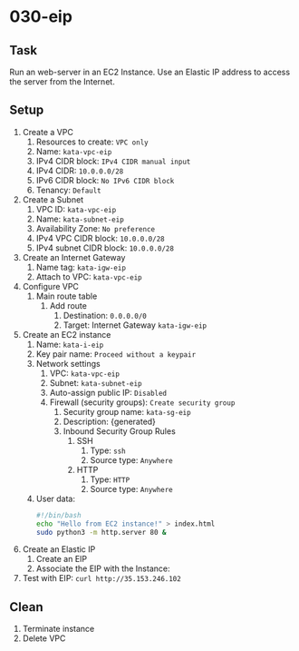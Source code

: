 # 030-eip

## Task
Run an web-server in an EC2 Instance.
Use an Elastic IP address to access the server from the Internet.

## Setup
1. Create a VPC
    1. Resources to create: `VPC only`
    2. Name: `kata-vpc-eip`
    3. IPv4 CIDR block: `IPv4 CIDR manual input`
    4. IPv4 CIDR: `10.0.0.0/28`
    5. IPv6 CIDR block: `No IPv6 CIDR block`
    6. Tenancy: `Default`
2. Create a Subnet
    1. VPC ID: `kata-vpc-eip`
    2. Name: `kata-subnet-eip`
    3. Availability Zone: `No preference`
    4. IPv4 VPC CIDR block: `10.0.0.0/28`
    5. IPv4 subnet CIDR block: `10.0.0.0/28`
3. Create an Internet Gateway
	1. Name tag: `kata-igw-eip`
	2. Attach to VPC: `kata-vpc-eip`
4. Configure VPC
    1. Main route table
        1. Add route
            1. Destination: `0.0.0.0/0`
            2. Target: Internet Gateway `kata-igw-eip`
5. Create an EC2 instance
    1. Name: `kata-i-eip`
    2. Key pair name: `Proceed without a keypair`
    3. Network settings
        1. VPC: `kata-vpc-eip`
        2. Subnet: `kata-subnet-eip`
        3. Auto-assign public IP: `Disabled`
        4. Firewall (security groups): `Create security group`
            1. Security group name: `kata-sg-eip`
            2. Description: {generated}
            3. Inbound Security Group Rules
            	1. SSH
                	1. Type: `ssh`
                	2. Source type: `Anywhere`
                 1. HTTP
                    1. Type: `HTTP`
                    2. Source type: `Anywhere`
    6. User data:
        ```bash
        #!/bin/bash
        echo "Hello from EC2 instance!" > index.html
        sudo python3 -m http.server 80 &
        ```
6. Create an Elastic IP
	1. Create an EIP
	2. Associate the EIP with the Instance:
7. Test with EIP: `curl http://35.153.246.102`

## Clean
1. Terminate instance
2. Delete VPC
